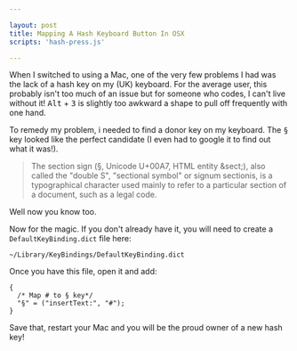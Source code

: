 ```yaml
---

layout: post
title: Mapping A Hash Keyboard Button In OSX
scripts: 'hash-press.js'

---
```


When I switched to using a Mac, one of the very few problems I had was the lack of a hash key on my (UK) keyboard. For the average user, this probably isn't too much of an issue but for someone who codes, I can't live without it! <kbd>Alt</kbd> + <kbd>3</kbd> is slightly too awkward a shape to pull off frequently with one hand.</p>

To remedy my problem, i needed to find a donor key on my keyboard. The <kbd>§</kbd> key looked like the perfect candidate (I even had to google it to find out what it was!).

> The section sign (§, Unicode U+00A7, HTML entity &amp;sect;), also called the "double S", "sectional symbol" or signum sectionis, is a typographical character used mainly to refer to a particular section of a document, such as a legal code.

Well now you know too.

Now for the magic. If you don't already have it, you will need to create a `DefaultKeyBinding.dict` file here:

<pre class="prettyprint"><code class="plain">~/Library/KeyBindings/DefaultKeyBinding.dict</code></pre>

Once you have this file, open it and add:

<pre class="prettyprint"><code class="plain">{
  /* Map # to § key*/
  "§" = ("insertText:", "#");
}</code></pre>

Save that, restart your Mac and you will be the proud owner of a new hash key!